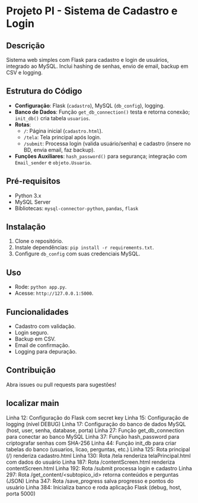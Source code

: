 # Projeto PI - Sistema de Cadastro e Login

## Descrição
Sistema web simples com Flask para cadastro e login de usuários, integrado ao MySQL. Inclui hashing de senhas, envio de email, backup em CSV e logging.

## Estrutura do Código
- **Configuração**: Flask (`cadastro`), MySQL (`db_config`), logging.
- **Banco de Dados**: Função `get_db_connection()` testa e retorna conexão; `init_db()` cria tabela `usuarios`.
- **Rotas**:
  - `/`: Página inicial (`cadastro.html`).
  - `/tela`: Tela principal após login.
  - `/submit`: Processa login (valida usuário/senha) e cadastro (insere no BD, envia email, faz backup).
- **Funções Auxiliares**: `hash_password()` para segurança; integração com `Email_sender` e `objeto.Usuario`.

## Pré-requisitos
- Python 3.x
- MySQL Server
- Bibliotecas: `mysql-connector-python`, `pandas`, `flask`

## Instalação
1. Clone o repositório.
2. Instale dependências: `pip install -r requirements.txt`.
3. Configure `db_config` com suas credenciais MySQL.

## Uso
- Rode: `python app.py`.
- Acesse: `http://127.0.0.1:5000`.

## Funcionalidades
- Cadastro com validação.
- Login seguro.
- Backup em CSV.
- Email de confirmação.
- Logging para depuração.

## Contribuição
Abra issues ou pull requests para sugestões!

## localizar main

Linha 12: Configuração do Flask com secret key
Linha 15: Configuração de logging (nível DEBUG)
Linha 17: Configuração do banco de dados MySQL (host, user, senha, database, porta)
Linha 27: Função get_db_connection para conectar ao banco MySQL
Linha 37: Função hash_password para criptografar senhas com SHA-256
Linha 44: Função init_db para criar tabelas do banco (usuarios, licao, perguntas, etc.)
Linha 125: Rota principal (/) renderiza cadastro.html
Linha 130: Rota /tela renderiza telaPrincipal.html com dados do usuário
Linha 187: Rota /contentScreen.html renderiza contentScreen.html
Linha 192: Rota /submit processa login e cadastro
Linha 297: Rota /get_content/<subtopico_id> retorna conteúdos e perguntas (JSON)
Linha 347: Rota /save_progress salva progresso e pontos do usuário
Linha 384: Inicializa banco e roda aplicação Flask (debug, host, porta 5000)